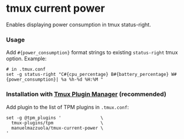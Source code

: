# tmux current power

Enables displaying power consumption in tmux status-right.


### Usage

Add `#{power_consumption}` format strings to existing `status-right` tmux option. Example:

    # in .tmux.conf
    set -g status-right "C#{cpu_percentage} B#{battery_percentage} W#{power_consumption}| %a %h-%d %H:%M "

### Installation with [Tmux Plugin Manager](https://github.com/tmux-plugins/tpm) (recommended)

Add plugin to the list of TPM plugins in `.tmux.conf`:

    set -g @tpm_plugins '               \
      tmux-plugins/tpm                  \
      manuelmazzuola/tmux-current-power \
    '
